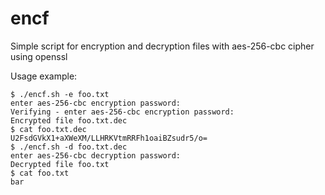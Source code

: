 # encf

Simple script for encryption and decryption files with aes-256-cbc cipher using openssl

Usage example: 

```
$ ./encf.sh -e foo.txt
enter aes-256-cbc encryption password:
Verifying - enter aes-256-cbc encryption password:
Encrypted file foo.txt.dec
$ cat foo.txt.dec
U2FsdGVkX1+aXWeXM/LLHRKVtmRRFh1oaiBZsudr5/o=
$ ./encf.sh -d foo.txt.dec
enter aes-256-cbc decryption password:
Decrypted file foo.txt
$ cat foo.txt
bar
```

